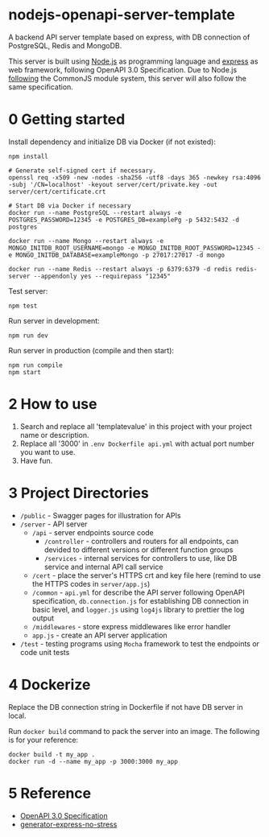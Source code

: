 # nodejs-openapi-server-template
A backend API server template based on express, with DB connection of PostgreSQL, Redis and MongoDB.

This server is built using [Node.js](https://nodejs.org/) as programming language and [express](http://expressjs.com/) as web framework, following OpenAPI 3.0 Specification. Due to Node.js [following](https://nodejs.org/en/knowledge/getting-started/what-is-require/) the CommonJS module system, this server will also follow the same specification.


# 0 Getting started
Install dependency and initialize DB via Docker (if not existed):

``` shell
npm install

# Generate self-signed cert if necessary.
openssl req -x509 -new -nodes -sha256 -utf8 -days 365 -newkey rsa:4096 -subj '/CN=localhost' -keyout server/cert/private.key -out server/cert/certificate.crt

# Start DB via Docker if necessary
docker run --name PostgreSQL --restart always -e POSTGRES_PASSWORD=12345 -e POSTGRES_DB=examplePg -p 5432:5432 -d postgres

docker run --name Mongo --restart always -e MONGO_INITDB_ROOT_USERNAME=mongo -e MONGO_INITDB_ROOT_PASSWORD=12345 -e MONGO_INITDB_DATABASE=exampleMongo -p 27017:27017 -d mongo

docker run --name Redis --restart always -p 6379:6379 -d redis redis-server --appendonly yes --requirepass "12345"
```

Test server:

```shell
npm test
```

Run server in development:

```shell
npm run dev
```

Run server in production (compile and then start):

```shell
npm run compile
npm start
```


# 2 How to use

1. Search and replace all 'templatevalue' in this project with your project name or description.
2. Replace all '3000' in `.env Dockerfile api.yml` with actual port number you want to use.
3. Have fun.


# 3 Project Directories

- `/public` - Swagger pages for illustration for APIs
- `/server` - API server
  - `/api` - server endpoints source code
    - `/controller` - controllers and routers for all endpoints, can devided to different versions or different function groups
    - `/services` - internal services for controllers to use, like DB service and internal API call service 
  - `/cert` - place the server's HTTPS crt and key file here (remind to use the HTTPS codes in `server/app.js`)
  - `/common` - `api.yml` for describe the API server following OpenAPI specification, `db.connection.js` for establishing DB connection in basic level, and `logger.js` using `log4js` library to prettier the log output
  - `/middlewares` - store express middlewares like error handler
  - `app.js` - create an API server application
- `/test` - testing programs using `Mocha` framework to test the endpoints or code unit tests


# 4 Dockerize

Replace the DB connection string in Dockerfile if not have DB server in local.

Run `docker build` command to pack the server into an image. The following is for your reference:

``` shell
docker build -t my_app .
docker run -d --name my_app -p 3000:3000 my_app
```


# 5 Reference

- [OpenAPI 3.0 Specification](https://swagger.io/specification/)
- [generator-express-no-stress](https://github.com/cdimascio/generator-express-no-stress)
